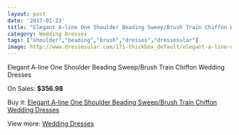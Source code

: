 ```yaml
---
layout: post
date: '2017-01-23'
title: "Elegant A-line One Shoulder Beading Sweep/Brush Train Chiffon Wedding Dresses"
category: Wedding Dresses
tags: ["shoulder","beading","brush","dresses","dressesular"]
image: http://www.dressesular.com/171-thickbox_default/elegant-a-line-one-shoulder-beading-sweep-brush-train-chiffon-wedding-dresses.jpg
---
```

Elegant A-line One Shoulder Beading Sweep/Brush Train Chiffon Wedding Dresses

On Sales: **$356.98**
<a href="https://www.dressesular.com/wedding-dresses/44-elegant-a-line-one-shoulder-beading-sweep-brush-train-chiffon-wedding-dresses.html"><amp-img layout="responsive" width="600" height="600" src="//www.dressesular.com/171-thickbox_default/elegant-a-line-one-shoulder-beading-sweep-brush-train-chiffon-wedding-dresses.jpg" alt="Elegant A-line One Shoulder Beading Sweep/Brush Train Chiffon Wedding Dresses 0" /></a>
<a href="https://www.dressesular.com/wedding-dresses/44-elegant-a-line-one-shoulder-beading-sweep-brush-train-chiffon-wedding-dresses.html"><amp-img layout="responsive" width="600" height="600" src="//www.dressesular.com/174-thickbox_default/elegant-a-line-one-shoulder-beading-sweep-brush-train-chiffon-wedding-dresses.jpg" alt="Elegant A-line One Shoulder Beading Sweep/Brush Train Chiffon Wedding Dresses 1" /></a>
<a href="https://www.dressesular.com/wedding-dresses/44-elegant-a-line-one-shoulder-beading-sweep-brush-train-chiffon-wedding-dresses.html"><amp-img layout="responsive" width="600" height="600" src="//www.dressesular.com/173-thickbox_default/elegant-a-line-one-shoulder-beading-sweep-brush-train-chiffon-wedding-dresses.jpg" alt="Elegant A-line One Shoulder Beading Sweep/Brush Train Chiffon Wedding Dresses 2" /></a>
<a href="https://www.dressesular.com/wedding-dresses/44-elegant-a-line-one-shoulder-beading-sweep-brush-train-chiffon-wedding-dresses.html"><amp-img layout="responsive" width="600" height="600" src="//www.dressesular.com/172-thickbox_default/elegant-a-line-one-shoulder-beading-sweep-brush-train-chiffon-wedding-dresses.jpg" alt="Elegant A-line One Shoulder Beading Sweep/Brush Train Chiffon Wedding Dresses 3" /></a>

Buy it: [Elegant A-line One Shoulder Beading Sweep/Brush Train Chiffon Wedding Dresses](https://www.dressesular.com/wedding-dresses/44-elegant-a-line-one-shoulder-beading-sweep-brush-train-chiffon-wedding-dresses.html "Elegant A-line One Shoulder Beading Sweep/Brush Train Chiffon Wedding Dresses")

View more: [Wedding Dresses](https://www.dressesular.com/3-wedding-dresses "Wedding Dresses")